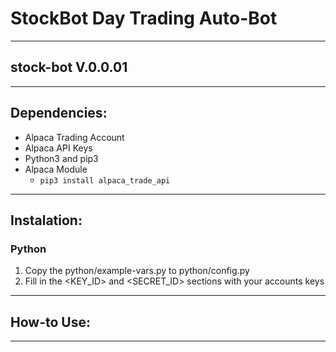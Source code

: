 # StockBot Day Trading Auto-Bot 
---
## stock-bot V.0.0.01
---

## Dependencies:
- Alpaca Trading Account
- Alpaca API Keys
- Python3 and pip3
- Alpaca Module
    - ```pip3 install alpaca_trade_api```
---
## Instalation:
### Python
1. Copy the python/example-vars.py to python/config.py
1. Fill in the <KEY_ID> and <SECRET_ID> sections with your accounts keys
---
## How-to Use:
---